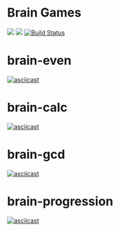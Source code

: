 # Brain Games
<a href="https://codeclimate.com/github/codeclimate/codeclimate/maintainability"><img src="https://api.codeclimate.com/v1/badges/a99a88d28ad37a79dbf6/maintainability" /></a>
<a href="https://codeclimate.com/github/codeclimate/codeclimate/test_coverage"><img src="https://api.codeclimate.com/v1/badges/a99a88d28ad37a79dbf6/test_coverage" /></a>
[![Build Status](https://travis-ci.org/abrosnahat/frontend-project-lvl1.svg?branch=master)](https://travis-ci.org/abrosnahat/frontend-project-lvl1)
# brain-even
[![asciicast](https://asciinema.org/a/KB5ikmBCsemXspPaP4uOKslAY.svg)](https://asciinema.org/a/KB5ikmBCsemXspPaP4uOKslAY)
# brain-calc
[![asciicast](https://asciinema.org/a/WY6WOYeRW4xGcEK7uaTL1DiUr.svg)](https://asciinema.org/a/WY6WOYeRW4xGcEK7uaTL1DiUr)
# brain-gcd
[![asciicast](https://asciinema.org/a/CKPJEmU33TMTcHURKWA2NZeHO.svg)](https://asciinema.org/a/CKPJEmU33TMTcHURKWA2NZeHO)
# brain-progression
[![asciicast](https://asciinema.org/a/bJbprz6T0Op69DFKJ1JYZNMi5.svg)](https://asciinema.org/a/bJbprz6T0Op69DFKJ1JYZNMi5)
